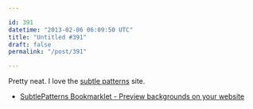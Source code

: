 ```yaml
---

id: 391
datetime: "2013-02-06 06:09:50 UTC"
title: "Untitled #391"
draft: false
permalink: "/post/391"

---
```


Pretty neat. I love the [subtle patterns](http://subtlepatterns.com/) site. 

 
 * [SubtlePatterns Bookmarklet - Preview backgrounds on your website](http://bradjasper.com/subtle-patterns-bookmarklet/#)



